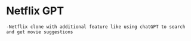 # Netflix GPT
    -Netflix clone with additional feature like using chatGPT to search and get movie suggestions